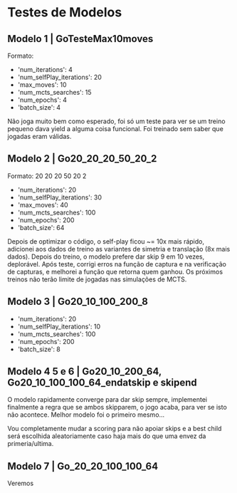 # Testes de Modelos

## Modelo 1 | GoTesteMax10moves

Formato:

- 'num_iterations': 4
- 'num_selfPlay_iterations': 20
- 'max_moves': 10
- 'num_mcts_searches': 15
- 'num_epochs': 4
- 'batch_size': 4

Não joga muito bem como esperado, foi só um teste para ver se um treino pequeno dava yield a alguma coisa funcional. Foi treinado sem saber que jogadas eram válidas.

## Modelo 2 | Go20_20_20_50_20_2

Formato: 20 20 20 50 20 2

- 'num_iterations': 20
- 'num_selfPlay_iterations': 30
- 'max_moves': 40
- 'num_mcts_searches': 100
- 'num_epochs': 200
- 'batch_size': 64

Depois de optimizar o código, o self-play ficou ~= 10x mais rápido, adicionei aos dados de treino as variantes de simetria e translação (8x mais dados). Depois do treino, o modelo prefere dar skip 9 em 10 vezes, deplorável. Após teste, corrigi erros na função de captura e na verificação de capturas, e melhorei a função que retorna quem ganhou. Os próximos treinos não terão limite de jogadas nas simulações de MCTS.

## Modelo 3 | Go20_10_100_200_8

- 'num_iterations': 20
- 'num_selfPlay_iterations': 10
- 'num_mcts_searches': 100
- 'num_epochs': 200
- 'batch_size': 8

## Modelo 4 5 e 6 | Go20_10_200_64, Go20_10_100_100_64_endatskip e skipend

O modelo rapidamente converge para dar skip sempre, implementei finalmente a regra que se ambos skipparem, o jogo acaba, para ver se isto não acontece. Melhor modelo foi o primeiro mesmo...

Vou completamente mudar a scoring para não apoiar skips e a best child será escolhida aleatoriamente caso haja mais do que uma envez da primeria/ultima.

## Modelo 7 | Go_20_20_100_100_64

Veremos
